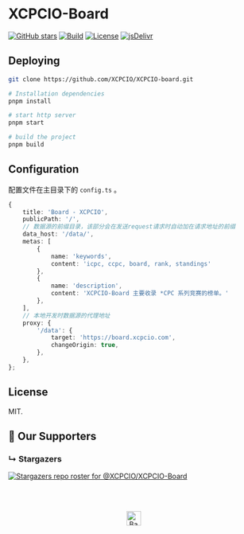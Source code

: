# XCPCIO-Board

[![GitHub stars](https://img.shields.io/github/stars/XCPCIO/XCPCIO-board.svg?style=social&label=Stars)](https://github.com/XCPCIO/XCPCIO-board)
[![Build](https://github.com/XCPCIO/XCPCIO-Board/actions/workflows/main.yml/badge.svg)](https://github.com/XCPCIO/XCPCIO-Board/actions/workflows/main.yml)
[![License][license-image-mit]](https://mit-license.org/)
[![jsDelivr](https://data.jsdelivr.com/v1/package/gh/XCPCIO/XCPCIO-Board-Deploy/badge)](https://www.jsdelivr.com/package/gh/XCPCIO/XCPCIO-Board-Deploy)

## Deploying

```bash
git clone https://github.com/XCPCIO/XCPCIO-board.git

# Installation dependencies
pnpm install

# start http server
pnpm start

# build the project
pnpm build
```

## Configuration

配置文件在主目录下的 `config.ts` 。

```typescript
{
    title: 'Board - XCPCIO',
    publicPath: '/',
    // 数据源的前缀目录，该部分会在发送request请求时自动加在请求地址的前缀
    data_host: '/data/',
    metas: [
        {
            name: 'keywords',
            content: 'icpc, ccpc, board, rank, standings'
        },
        {
            name: 'description',
            content: 'XCPCIO-Board 主要收录 *CPC 系列竞赛的榜单。'
        },
    ],
    // 本地开发时数据源的代理地址
    proxy: {
        '/data': {
            target: 'https://board.xcpcio.com',
            changeOrigin: true,
        },
    },
};
```

## License

MIT.

[license-image-mit]: https://img.shields.io/badge/license-MIT-blue.svg?labelColor=333333

## :clap:  Our Supporters

### &#8627; Stargazers
[![Stargazers repo roster for @XCPCIO/XCPCIO-Board](https://reporoster.com/stars/XCPCIO/XCPCIO-Board)](https://github.com/XCPCIO/XCPCIO-Board/stargazers)

<br/>
<br/>
<p align="center"><a href="https://github.com/XCPCIO/XCPCIO-Board#"><img src="http://randojs.com/images/backToTopButton.png" alt="Back to top" height="29"/></a></p>
